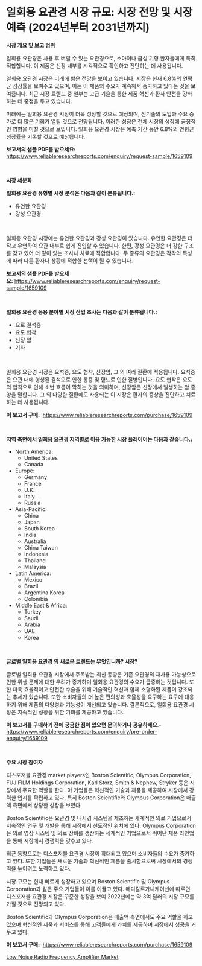 <p><h1>일회용 요관경 시장 규모: 시장 전망 및 시장 예측 (2024년부터 2031년까지)</h1></p><p><strong>시장 개요 및 보고 범위</strong></p>
<p><p>일회용 요관경은 사용 후 버릴 수 있는 요관경으로, 소아이나 급성 기형 환자들에게 특히 적합합니다. 이 제품은 신장 내부를 시각적으로 확인하고 진단하는 데 사용됩니다.</p><p>일회용 요관경 시장은 미래에 밝은 전망을 보이고 있습니다. 시장은 현재 6.8%의 연평균 성장률을 보여주고 있으며, 이는 이 제품의 수요가 계속해서 증가하고 있다는 것을 보여줍니다. 최근 시장 트렌드 중 일부는 고급 기술을 통한 제품 혁신과 환자 안전을 강화하는 데 중점을 두고 있습니다.</p><p>미래에는 일회용 요관경 시장이 더욱 성장할 것으로 예상되며, 신기술의 도입과 수요 증가로 더 많은 기회가 열릴 것으로 전망됩니다. 이러한 성장은 전체 시장의 성장에 긍정적인 영향을 미칠 것으로 보입니다. 일회용 요관경 시장은 예측 기간 동안 6.8%의 연평균 성장률을 기록할 것으로 예상됩니다.</p></p>
<p><strong>보고서의 샘플 PDF를 받으세요:</strong> <a href="https://www.reliableresearchreports.com/enquiry/request-sample/1659109">https://www.reliableresearchreports.com/enquiry/request-sample/1659109</a></p>
<p>&nbsp;</p>
<p><strong>시장 세분화</strong></p>
<p><strong>일회용 요관경 유형별 시장 분석은 다음과 같이 분류됩니다.:</strong></p>
<p><ul><li>유연한 요관경</li><li>강성 요관경</li></ul></p>
<p>&nbsp;</p>
<p><p>일회용 요관경 시장에는 유연한 요관경과 강성 요관경이 있습니다. 유연한 요관경은 더 작고 유연하여 요관 내부로 쉽게 진입할 수 있습니다. 한편, 강성 요관경은 더 강한 구조를 갖고 있어 더 깊이 있는 조사나 치료에 적합합니다. 두 종류의 요관경은 각각의 특성에 따라 다른 환자나 상황에 적합한 선택이 될 수 있습니다.</p></p>
<p><strong>보고서의 샘플 PDF를 받으세요:</strong>&nbsp;<a href="https://www.reliableresearchreports.com/enquiry/request-sample/1659109">https://www.reliableresearchreports.com/enquiry/request-sample/1659109</a></p>
<p>&nbsp;</p>
<p><strong> 일회용 요관경 응용 분야별 시장 산업 조사는 다음과 같이 분류됩니다.:</strong></p>
<p><ul><li>요로 결석증</li><li>요도 협착</li><li>신장 암</li><li>기타</li></ul></p>
<p>&nbsp;</p>
<p><p>일회용 요관경 시장은 요석증, 요도 협착, 신장암, 그 외 여러 질환에 적용됩니다. 요석증은 요관 내에 형성된 결석으로 인한 통증 및 혈뇨로 인한 질병입니다. 요도 협착은 요도의 협착으로 인해 소변 흐름이 막히는 것을 의미하며, 신장암은 신장에서 발생하는 암 종양을 말합니다. 그 외 다양한 질환에도 사용되는 이 시장은 환자의 증상을 진단하고 치료하는 데 사용됩니다.</p></p>
<p><strong>이 보고서 구매:</strong>&nbsp; <a href="https://www.reliableresearchreports.com/purchase/1659109">https://www.reliableresearchreports.com/purchase/1659109</a></p>
<p>&nbsp;</p>
<p><strong>지역 측면에서 일회용 요관경 지역별로 이용 가능한 시장 플레이어는 다음과 같습니다.:</strong></p>
<p><ul>
    <li>
        North America:
        <ul>
            <li>United States</li>
            <li>Canada</li>
        </ul>
    </li>
    <li>
        Europe:
        <ul>
            <li>Germany</li>
            <li>France</li>
            <li>U.K.</li>
            <li>Italy</li>
            <li>Russia</li>
        </ul>
    </li>
    <li>
        Asia-Pacific:
        <ul>
            <li>China</li>
            <li>Japan</li>
            <li>South Korea</li>
            <li>India</li>
            <li>Australia</li>
            <li>China Taiwan</li>
            <li>Indonesia</li>
            <li>Thailand</li>
            <li>Malaysia</li>
        </ul>
    </li>
    <li>
        Latin America:
        <ul>
            <li>Mexico</li>
            <li>Brazil</li>
            <li>Argentina Korea</li>
            <li>Colombia</li>
        </ul>
    </li>
    <li>
        Middle East & Africa:
        <ul>
            <li>Turkey</li>
            <li>Saudi</li>
            <li>Arabia</li>
            <li>UAE</li>
            <li>Korea</li>
        </ul>
    </li>
    </ul></p>
<p>&nbsp;</p>
<p><strong>글로벌 일회용 요관경 의 새로운 트렌드는 무엇입니까? 시장?</strong></p>
<p><p>글로벌 일회용 요관경 시장에서 주목받는 최신 동향은 기존 요관경의 재사용 가능성으로 인한 위생 문제에 대한 우려가 증가하며 일회용 요관경의 수요가 급증하는 것입니다. 또한 더욱 효율적이고 안전한 수술을 위해 기술적인 혁신과 함께 소형화된 제품이 강조되는 추세가 있습니다. 또한 소비자들의 더 높은 편의성과 효율성을 요구하는 요구에 대응하기 위해 제품의 다양성과 기능성이 개선되고 있습니다. 결론적으로, 일회용 요관경 시장은 지속적인 성장을 위한 기회를 제공하고 있습니다.</p></p>
<p><strong>이 보고서를 구매하기 전에 궁금한 점이 있으면 문의하거나 공유하세요.</strong>- <a href="https://www.reliableresearchreports.com/enquiry/pre-order-enquiry/1659109">https://www.reliableresearchreports.com/enquiry/pre-order-enquiry/1659109</a></p>
<p>&nbsp;</p>
<p><strong>주요 시장 참여자</strong></p>
<p><p>디스포저블 요관경 market players인 Boston Scientific, Olympus Corporation, FUJIFILM Holdings Corporation, Karl Storz, Smith & Nephew, Stryker 등은 시장에서 주요한 역할을 한다. 이 기업들은 혁신적인 기술과 제품을 제공하여 시장에서 강력한 입지를 확립하고 있다. 특히 Boston Scientific와 Olympus Corporation은 매출액 측면에서 상당한 성장을 보였다. </p><p>Boston Scientific은 요관경 및 내시경 시스템을 제조하는 세계적인 의료 기업으로서 지속적인 연구 및 개발을 통해 시장에서 선도적인 위치에 있다. Olympus Corporation은 의료 영상 시스템 및 의료 장비를 생산하는 세계적인 기업으로서 뛰어난 제품 라인업을 통해 시장에서 경쟁력을 갖추고 있다.</p><p>최근 동향으로는 디스포저블 요관경 시장이 확대되고 있으며 소비자들의 수요가 증가하고 있다. 또한 기업들은 새로운 기술과 혁신적인 제품을 출시함으로써 시장에서의 경쟁력을 높이려고 노력하고 있다.</p><p>시장 규모는 현재 빠르게 성장하고 있으며 Boston Scientific 및 Olympus Corporation과 같은 주요 기업들이 이를 이끌고 있다. 메디칼르가니케이션에 따르면 디스포저블 요관경 시장은 꾸준한 성장을 보여 2022년에는 약 3억 달러의 시장 규모를 가질 것으로 전망되고 있다. </p><p>Boston Scientific과 Olympus Corporation은 매출액 측면에서도 주요 역할을 하고 있으며 혁신적인 제품과 서비스를 통해 고객들에게 가치를 제공하며 시장에서 성공을 거두고 있다.</p></p>
<p><strong>이 보고서 구매:</strong>&nbsp;&nbsp;<a href="https://www.reliableresearchreports.com/purchase/1659109">https://www.reliableresearchreports.com/purchase/1659109</a></p>
<p><p><a href="https://github.com/edytherolanlouisejk1miz0wig/Market-Research-Report-List-1/blob/main/low-noise-radio-frequency-amplifier-market.md">Low Noise Radio Frequency Amplifier Market</a></p></p>

